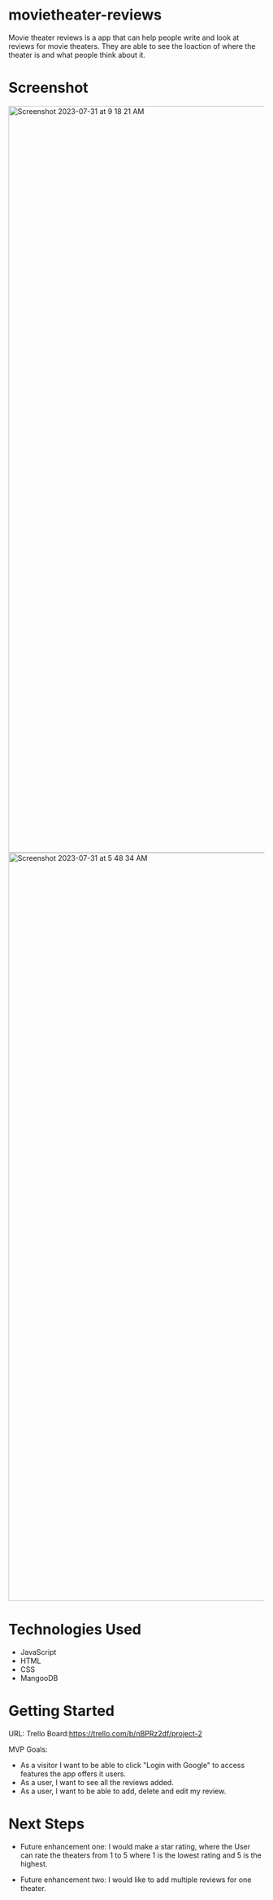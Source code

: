 # movietheater-reviews
Movie theater reviews is a app that can help people write and look at reviews for movie  theaters. They are able to see the loaction of where the theater is and what people think about it. 

# Screenshot



<img width="1467" alt="Screenshot 2023-07-31 at 9 18 21 AM" src="https://github.com/farihanayab/movie-theater-reviews/assets/134460266/b9cb8732-4c20-44de-90c6-e16635df2841">
<img width="1470" alt="Screenshot 2023-07-31 at 5 48 34 AM" src="https://github.com/farihanayab/movie-theater-reviews/assets/134460266/027e1eca-e8ad-4fd7-8e4d-9d905ea324f0">


# Technologies Used

- JavaScript
- HTML
- CSS
- MangooDB

# Getting Started
URL: 
Trello Board:https://trello.com/b/nBPRz2df/project-2


MVP Goals:

- As a visitor I want to be able to click "Login with Google" to access features the app offers it users.
- As a user, I want to see all the reviews added.
- As a user, I want to be able to add, delete and edit my review.


# Next Steps

- Future enhancement one: I would make a star rating, where the User can rate the theaters from 1 to 5 where 1 is the lowest rating and 5 is the highest. 

- Future enhancement two: I would like to add multiple reviews for one theater.
